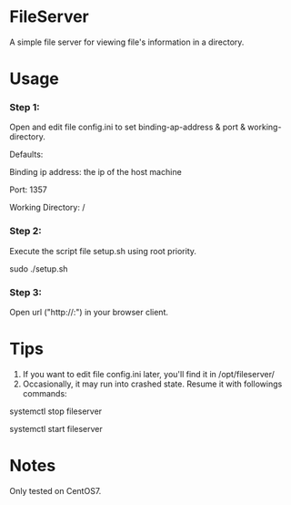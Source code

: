 # FileServer
A simple file server for viewing file's information in a directory.

# Usage

### Step 1:
Open and edit file config.ini to set binding-ap-address & port & working-directory.

Defaults:

Binding ip address: the ip of the host machine

Port: 1357

Working Directory: /

### Step 2:
Execute the script file setup.sh using root priority.

sudo ./setup.sh

### Step 3:
Open url ("http://<binding-ip-address>:<port>") in your browser client.

# Tips
1. If you want to edit file config.ini later, you'll find it in /opt/fileserver/
2. Occasionally, it may run into crashed state. Resume it with followings commands:

systemctl stop fileserver

systemctl start fileserver

# Notes

Only tested on CentOS7.

